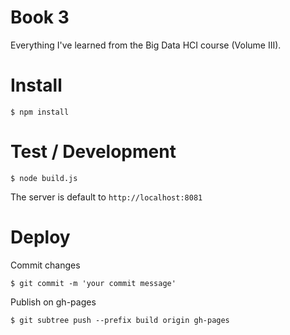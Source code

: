 # Book 3

Everything I've learned from the Big Data HCI course (Volume III).

# Install

    $ npm install

# Test / Development

    $ node build.js

The server is default to `http://localhost:8081`

# Deploy

Commit changes

    $ git commit -m 'your commit message'

Publish on gh-pages

    $ git subtree push --prefix build origin gh-pages
